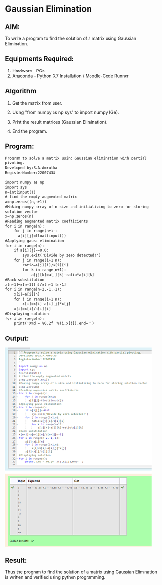 # Gaussian Elimination

## AIM:
To write a program to find the solution of a matrix using Gaussian Elimination.

## Equipments Required:
1. Hardware – PCs
2. Anaconda – Python 3.7 Installation / Moodle-Code Runner

## Algorithm
1. Get the matrix from user.

2. Using "from numpy as np sys" to import numpy (Ge).

3. Print the result matrices (Gaussian Elimination).

4. End the program.

## Program:
~~~
Program to solve a matrix using Gaussian elimination with partial pivoting.
Developed by:S.A.Amrutha 
RegisterNumber:22007438 

import numpy as np
import sys
n=int(input())
# find the empty augmented matrix
a=np.zeros((n,n+1))
#Making numpy array of n size and initializing to zero for storing solution vector
x=np.zeros(n)
#Reading augmented matrix coefficients
for i in range(n):
    for j in range(n+1):
      a[i][j]=float(input())
#Applying gauss elimination    
for i in range(n):
    if a[i][j]==0.0:
        sys.exit('Divide by zero detected!')
    for j in range(i+1,n):
        ratio=a[j][i]/a[i][i]
        for k in range(n+1):
            a[j][k]=a[j][k]-ratio*a[i][k]
#Back substitution    
x[n-1]=a[n-1][n]/a[n-1][n-1]
for i in range(n-2,-1,-1):
    x[i]=a[i][n]
    for j in range(i+1,n):
        x[i]=x[i]-a[i][j]*x[j]
    x[i]=x[i]/a[i][i]
#Displaying solution   
for i in range(n):
    print('X%d = %0.2f '%(i,x[i]),end='')
~~~  
## Output:

![](./O1.png)


## Result:
Thus the program to find the solution of a matrix using Gaussian Elimination is written and verified using python programming.

